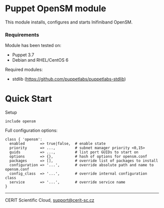 # Puppet OpenSM module

This module installs, configures and starts Inifiniband OpenSM.

### Requirements

Module has been tested on:

* Puppet 3.7
* Debian and RHEL/CentOS 6

Required modules:

* stdlib (https://github.com/puppetlabs/puppetlabs-stdlib)

# Quick Start

Setup

```puppet
include opensm
```

Full configuration options:

```puppet
class { 'opensm':
  enabled       => true|false,  # enable state
  priority      => ...,         # subnet manager priority <0,15>
  guids         => ...,         # list port GUIDs to start on
  options       => {},          # hash of options for opensm.conf
  packages      => [],          # override list of packages to install
  configuration => '...',       # override absolute path and name to opensm.conf
  config_class  => '...',       # override internal configuration class
  service       => '...',       # override service name
}
```

***

CERIT Scientific Cloud, <support@cerit-sc.cz>
